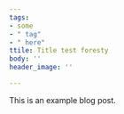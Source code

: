 ```yaml
---
tags:
- some
- " tag"
- " here"
ttile: Title test foresty
body: ''
header_image: ''

---
```

This is an example blog post.